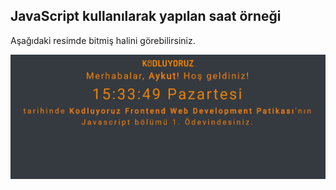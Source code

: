 ## JavaScript kullanılarak yapılan saat örneği 

Aşağıdaki resimde bitmiş halini görebilirsiniz.

![clock](https://github.com/aykutreisoglu/js-homework-1/blob/main/figures/clockFinished.PNG)
